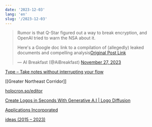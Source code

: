 ```yaml
---
date: '2023-12-03'
lang: 'en'
slug: '/2023-12-03'
---
```


<blockquote class="twitter-tweet">

Rumor is that Q-Star figured out a way to break encryption, and OpenAI tried to warn the NSA about it.

Here's a Google doc link to a compilation of (allegedly) leaked documents and compelling analysis[Original Post Link](https://t.co/Umu7hEhge9)

&mdash; AI Breakfast (@AiBreakfast) [November 27, 2023](https://twitter.com/AiBreakfast/status/1729229720821367220?ref_src=twsrc%5Etfw)

</blockquote>

[Type – Take notes without interrupting your flow](https://usetype.app/)

[[Greater Northeast Corridor]]

[holocron.so/editor](https://holocron.so/org/clpnstj2g001ncioxal677awe/new-site)

[Create Logos in Seconds With Generative A.I | Logo Diffusion](https://logodiffusion.com/)

[Applications Incorporated](https://software.inc/)

[ideas (2015 – 2023)](https://ideas.ibuildmyideas.com/)
